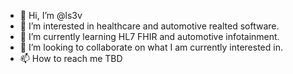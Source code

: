 - 👋 Hi, I’m @ls3v
- 👀 I’m interested in healthcare and automotive realted software.
- 🌱 I’m currently learning HL7 FHIR and automotive infotainment.
- 💞️ I’m looking to collaborate on what I am currently interested in.
- 📫 How to reach me TBD

<!---
ls3v/ls3v is a ✨ special ✨ repository because its `README.md` (this file) appears on your GitHub profile.
You can click the Preview link to take a look at your changes.
--->
